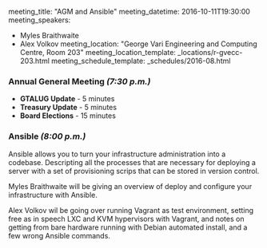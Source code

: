 meeting_title: "AGM and Ansible"
meeting_datetime: 2016-10-11T19:30:00
meeting_speakers:
- Myles Braithwaite
- Alex Volkov
meeting_location: "George Vari Engineering and Computing Centre, Room 203"
meeting_location_template: _locations/r-gvecc-203.html
meeting_schedule_template: _schedules/2016-08.html

### Annual General Meeting _(7:30 p.m.)_

* **GTALUG Update** - 5 minutes
* **Treasury Update** - 5 minutes
* **Board Elections** - 15 minutes

### Ansible _(8:00 p.m.)_

Ansible allows you to turn your infrastructure administration into a codebase. Descripting all the processes that are necessary for deploying a server with a set of provisioning scrips that can be stored in version control.

Myles Braithwaite will be giving an overview of deploy and configure your infrastructure with Ansible.

Alex Volkov wil be going over running Vagrant as test environment, setting free as in speech LXC and KVM hypervisors with Vagrant, and notes on getting from bare hardware running with Debian automated install, and a few wrong Ansible commands.
